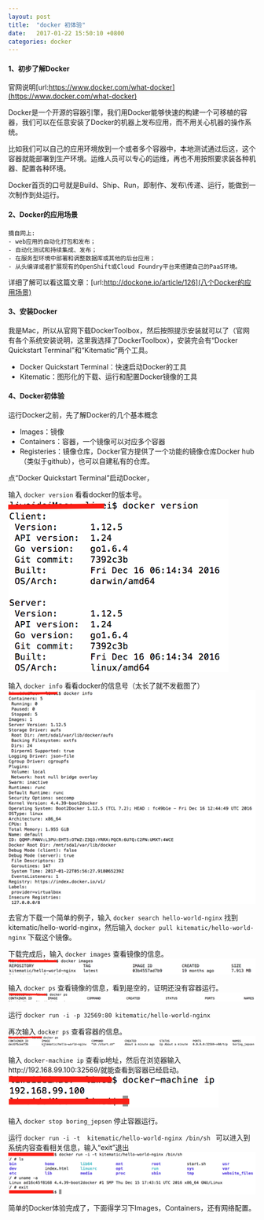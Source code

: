 ```yaml
---
layout: post
title:  "docker 初体验"
date:   2017-01-22 15:50:10 +0800
categories: docker
---
```


#### 1、初步了解Docker

官网说明[url:https://www.docker.com/what-docker](https://www.docker.com/what-docker)

Docker是一个开源的容器引擎，我们用Docker能够快速的构建一个可移植的容器，我们可以在任意安装了Docker的机器上发布应用，而不用关心机器的操作系统。

比如我们可以自己的应用环境放到一个或者多个容器中，本地测试通过后这，这个容器就能部署到生产环境。运维人员可以专心的运维，再也不用按照要求装各种机器、配置各种环境。

Docker首页的口号就是Build、Ship、Run，即制作、发布\传递、运行，能做到一次制作到处运行。

#### 2、Docker的应用场景

    摘自网上:
    - web应用的自动化打包和发布；
    - 自动化测试和持续集成、发布；
    - 在服务型环境中部署和调整数据库或其他的后台应用；
    - 从头编译或者扩展现有的OpenShift或Cloud Foundry平台来搭建自己的PaaS环境。

详细了解可以看这篇文章：[url:http://dockone.io/article/126](八个Docker的应用场景)

#### 3、安装Docker

我是Mac，所以从官网下载DockerToolbox，然后按照提示安装就可以了（官网有各个系统安装说明，这里我选择了DockerToolbox），安装完会有“Docker Quickstart Terminal”和“Kitematic”两个工具。
- Docker Quickstart Terminal：快速启动Docker的工具
- Kitematic：图形化的下载、运行和配置Docker镜像的工具


#### 4、Docker初体验

运行Docker之前，先了解Docker的几个基本概念
- Images：镜像
- Containers：容器，一个镜像可以对应多个容器
- Registeries：镜像仓库，Docker官方提供了一个功能的镜像仓库Docker hub（类似于github），也可以自建私有的仓库。

点“Docker Quickstart Terminal”启动Docker，

输入  `docker version`  看看docker的版本号。
![](https://raw.githubusercontent.com/fisherlee/fisherlee.github.com/master/images/docker-version.png)

输入  `docker info`  看看docker的信息号（太长了就不发截图了）
![](https://raw.githubusercontent.com/fisherlee/fisherlee.github.com/master/images/docker-info.png)

去官方下载一个简单的例子，输入 `docker search hello-world-nginx` 
找到kitematic/hello-world-nginx，然后输入 `docker pull kitematic/hello-world-nginx` 下载这个镜像。

下载完成后，输入  `docker images`  查看镜像的信息。
![](https://raw.githubusercontent.com/fisherlee/fisherlee.github.com/master/images/docker-images.png)


输入  `docker ps`  查看镜像的信息，看到是空的，证明还没有容器运行。
![](https://raw.githubusercontent.com/fisherlee/fisherlee.github.com/master/images/docker-ps-nil.png)

运行 `docker run -i -p 32569:80 kitematic/hello-world-nginx` 

再次输入  `docker ps`  查看容器的信息。
![](https://raw.githubusercontent.com/fisherlee/fisherlee.github.com/master/images/docker-ps.png)


输入  `docker-machine ip`  查看ip地址，然后在浏览器输入http://192.168.99.100:32569/就能查看到容器已经启动。
![](https://raw.githubusercontent.com/fisherlee/fisherlee.github.com/master/images/docker-machine-ip.png)

输入  `docker stop boring_jepsen` 停止容器运行。


运行 `docker run -i -t  kitematic/hello-world-nginx /bin/sh `
可以进入到系统内容查看相关信息，输入“exit”退出
![](https://raw.githubusercontent.com/fisherlee/fisherlee.github.com/master/images/docker-terminal.png)



简单的Docker体验完成了，下面得学习下Images，Containers，还有网络配置。